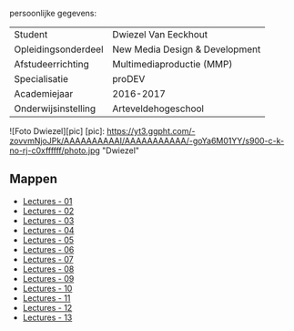 persoonlijke gegevens:

|                       |                               |
|-----------------------|-------------------------------|
|Student                |Dwiezel Van Eeckhout           |
|Opleidingsonderdeel    |New Media Design & Development |
|Afstudeerrichting      |Multimediaproductie (MMP)      |
|Specialisatie          |proDEV                         |
|Academiejaar           |2016-2017                      |
|Onderwijsinstelling    |Arteveldehogeschool            |

![Foto Dwiezel][pic]
[pic]: https://yt3.ggpht.com/-zovvmNjoJPk/AAAAAAAAAAI/AAAAAAAAAAA/-goYa6M01YY/s900-c-k-no-rj-c0xffffff/photo.jpg "Dwiezel"

Mappen
------

- [Lectures - 01](/lectures/01/)
- [Lectures - 02](/lectures/02/)
- [Lectures - 03](/lectures/03/)
- [Lectures - 04](/lectures/04/)
- [Lectures - 05](/lectures/05/)
- [Lectures - 06](/lectures/06/)
- [Lectures - 07](/lectures/07/)
- [Lectures - 08](/lectures/08/)
- [Lectures - 09](/lectures/09/)
- [Lectures - 10](/lectures/10/)
- [Lectures - 11](/lectures/11/)
- [Lectures - 12](/lectures/12/)
- [Lectures - 13](/lectures/13/)
